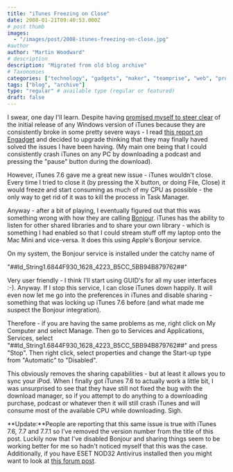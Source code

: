 ```yaml
---
title: "iTunes Freezing on Close"
date: 2008-01-21T09:40:53.000Z
# post thumb
images:
  - "/images/post/2008-itunes-freezing-on-close.jpg"
#author
author: "Martin Woodward"
# description
description: "Migrated from old blog archive"
# Taxonomies
categories: ["technology", "gadgets", "maker", "teamprise", "web", "programming", "podcast"]
tags: ["blog", "archive"]
type: "regular" # available type (regular or featured)
draft: false
---
```

I swear, one day I'll learn.  Despite having [promised myself to steer clear](http://www.woodwardweb.com/podcasting/000371.html) of the initial release of any Windows version of iTunes because they are consistently broke in some pretty severe ways - I read [this report on Engadget](http://www.engadget.com/2008/01/15/apples-itunes-7-6-plays-nice-with-64-bit-vista/) and decided to upgrade thinking that they may finally haved solved the issues I have been having.  (My main one being that I could consistently crash iTunes on any PC by downloading a podcast and pressing the "pause" button during the download). 

However, iTunes 7.6 gave me a great new issue - iTunes wouldn't close.  Every time I tried to close it (by pressing the X button, or doing File, Close) it would freeze and start consuming as much of my CPU as possible - the only way to get rid of it was to kill the process in Task Manager. 

Anyway - after a bit of playing, I eventually figured out that this was something wrong with how they are calling [Bonjour](http://en.wikipedia.org/wiki/Bonjour_(software)).  iTunes has the ability to listen for other shared libraries and to share your own library - which is something I had enabled so that I could stream stuff off my laptop onto the Mac Mini and vice-versa.  It does this using Apple's Bonjour service. 

On my system, the Bonjour service is installed under the catchy name of  

"##Id_String1.6844F930_1628_4223_B5CC_5BB94B879762##" 

Very user friendly - I think I'll start using GUID's for all my user interfaces :-).  Anyway.  If I stop this service, I can close iTunes down happily.  It will even now let me go into the preferences in iTunes and disable sharing - something that was locking up iTunes 7.6 before (and what made me suspect the Bonjour integration). 

Therefore - if you are having the same problems as me, right click on My Computer and select Manage.  Then go to Services and Applications, Services, select "##Id_String1.6844F930_1628_4223_B5CC_5BB94B879762##" and press "Stop".  Then right click, select properties and change the Start-up type from "Automatic" to "Disabled". 

This obviously removes the sharing capabilities - but at least it allows you to sync your iPod.  When I finally got iTunes 7.6 to actually work a little bit, I was unsurprised to see that they have still not fixed the bug with the download manager, so if you attempt to do anything to a downloading purchase, podcast or whatever then it will still crash iTunes and will consume most of the available CPU while downloading.  Sigh.

**Update:**People are reporting that this same issue is true with iTunes 7.6, 7.7 and 7.7.1 so I've removed the version number from the title of this post.  Luckily now that I've disabled Bonjour and sharing things seem to be working better for me so hadn't noticed myself that this was the case.  Additionally, if you have ESET NOD32 Antivirus installed then you might want to look at [this forum post](http://www.eset.com/support/kb.php?option=com_kb&Itemid=29&page=articles&articleid=760).